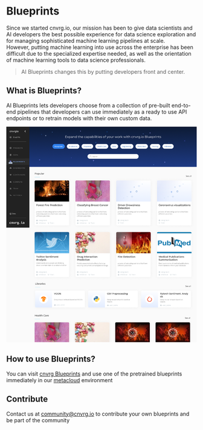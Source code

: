 # Blueprints
Since we started cnvrg.io, our mission has been to give data scientists and AI developers the best possible experience for data science exploration and for managing sophisticated machine learning pipelines at scale.  
However, putting machine learning into use across the enterprise has been difficult due to the specialized expertise needed, as well as the orientation of machine learning tools to data science professionals. 

> AI Blueprints changes this by putting developers front and center.   

## What is Blueprints?

AI Blueprints lets developers choose from a collection of pre-built end-to-end pipelines that developers can use immediately as a ready to use API endpoints or
to retrain models with their own custom data.

![Blueprints Marketplace](./assets/Home%20page.png)

## How to use Blueprints?

You can visit [cnvrg Blueprints](https://metacloud.cloud.cnvrg.io/marketplace) and use one of the pretrained blueprints immediately in our [metacloud](https://metacloud.cloud.cnvrg.io) environment

## Contribute

Contact us at <community@cnvrg.io> to contribute your own blueprints and be part of the community



